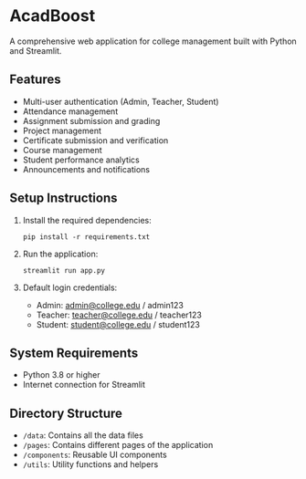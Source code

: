 # AcadBoost

A comprehensive web application for college management built with Python and Streamlit.

## Features

- Multi-user authentication (Admin, Teacher, Student)
- Attendance management
- Assignment submission and grading
- Project management
- Certificate submission and verification
- Course management
- Student performance analytics
- Announcements and notifications

## Setup Instructions

1. Install the required dependencies:
   ```
   pip install -r requirements.txt
   ```

2. Run the application:
   ```
   streamlit run app.py
   ```

3. Default login credentials:
   - Admin: admin@college.edu / admin123
   - Teacher: teacher@college.edu / teacher123
   - Student: student@college.edu / student123

## System Requirements

- Python 3.8 or higher
- Internet connection for Streamlit

## Directory Structure

- `/data`: Contains all the data files
- `/pages`: Contains different pages of the application
- `/components`: Reusable UI components
- `/utils`: Utility functions and helpers
